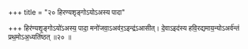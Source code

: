 +++
title = "२० हिरण्यशृङ्गोऽयोऽअस्य पादा"

+++
हिर॑ण्यशृ॒ङ्गोऽयो॑ऽअस्य॒ पादा॒ मनो॑जवा॒ऽअव॑र॒ऽइन्द्र॑ऽआसीत्। दे॒वाऽइद॑स्य हवि॒रद्यमाय॒न्योऽअर्व॑न्तं प्रथ॒मोऽअ॒ध्यति॑ष्ठत् ॥२० ॥